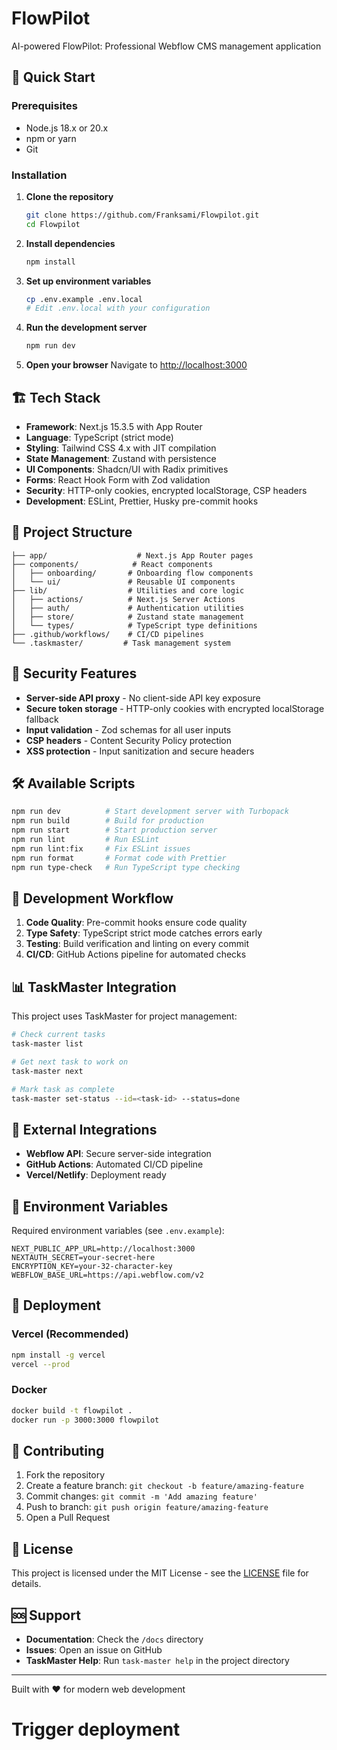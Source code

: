 # FlowPilot

AI-powered FlowPilot: Professional Webflow CMS management application

## 🚀 Quick Start

### Prerequisites

- Node.js 18.x or 20.x
- npm or yarn
- Git

### Installation

1. **Clone the repository**

   ```bash
   git clone https://github.com/Franksami/Flowpilot.git
   cd Flowpilot
   ```

2. **Install dependencies**

   ```bash
   npm install
   ```

3. **Set up environment variables**

   ```bash
   cp .env.example .env.local
   # Edit .env.local with your configuration
   ```

4. **Run the development server**

   ```bash
   npm run dev
   ```

5. **Open your browser**
   Navigate to [http://localhost:3000](http://localhost:3000)

## 🏗️ Tech Stack

- **Framework**: Next.js 15.3.5 with App Router
- **Language**: TypeScript (strict mode)
- **Styling**: Tailwind CSS 4.x with JIT compilation
- **State Management**: Zustand with persistence
- **UI Components**: Shadcn/UI with Radix primitives
- **Forms**: React Hook Form with Zod validation
- **Security**: HTTP-only cookies, encrypted localStorage, CSP headers
- **Development**: ESLint, Prettier, Husky pre-commit hooks

## 📁 Project Structure

```
├── app/                    # Next.js App Router pages
├── components/            # React components
│   ├── onboarding/       # Onboarding flow components
│   └── ui/               # Reusable UI components
├── lib/                  # Utilities and core logic
│   ├── actions/          # Next.js Server Actions
│   ├── auth/             # Authentication utilities
│   ├── store/            # Zustand state management
│   └── types/            # TypeScript type definitions
├── .github/workflows/    # CI/CD pipelines
└── .taskmaster/         # Task management system
```

## 🔐 Security Features

- **Server-side API proxy** - No client-side API key exposure
- **Secure token storage** - HTTP-only cookies with encrypted localStorage fallback
- **Input validation** - Zod schemas for all user inputs
- **CSP headers** - Content Security Policy protection
- **XSS protection** - Input sanitization and secure headers

## 🛠️ Available Scripts

```bash
npm run dev          # Start development server with Turbopack
npm run build        # Build for production
npm run start        # Start production server
npm run lint         # Run ESLint
npm run lint:fix     # Fix ESLint issues
npm run format       # Format code with Prettier
npm run type-check   # Run TypeScript type checking
```

## 🧪 Development Workflow

1. **Code Quality**: Pre-commit hooks ensure code quality
2. **Type Safety**: TypeScript strict mode catches errors early
3. **Testing**: Build verification and linting on every commit
4. **CI/CD**: GitHub Actions pipeline for automated checks

## 📊 TaskMaster Integration

This project uses TaskMaster for project management:

```bash
# Check current tasks
task-master list

# Get next task to work on
task-master next

# Mark task as complete
task-master set-status --id=<task-id> --status=done
```

## 🔗 External Integrations

- **Webflow API**: Secure server-side integration
- **GitHub Actions**: Automated CI/CD pipeline
- **Vercel/Netlify**: Deployment ready

## 📝 Environment Variables

Required environment variables (see `.env.example`):

```env
NEXT_PUBLIC_APP_URL=http://localhost:3000
NEXTAUTH_SECRET=your-secret-here
ENCRYPTION_KEY=your-32-character-key
WEBFLOW_BASE_URL=https://api.webflow.com/v2
```

## 🚀 Deployment

### Vercel (Recommended)

```bash
npm install -g vercel
vercel --prod
```

### Docker

```bash
docker build -t flowpilot .
docker run -p 3000:3000 flowpilot
```

## 🤝 Contributing

1. Fork the repository
2. Create a feature branch: `git checkout -b feature/amazing-feature`
3. Commit changes: `git commit -m 'Add amazing feature'`
4. Push to branch: `git push origin feature/amazing-feature`
5. Open a Pull Request

## 📄 License

This project is licensed under the MIT License - see the [LICENSE](LICENSE) file for details.

## 🆘 Support

- **Documentation**: Check the `/docs` directory
- **Issues**: Open an issue on GitHub
- **TaskMaster Help**: Run `task-master help` in the project directory

---

Built with ❤️ for modern web development

# Trigger deployment
